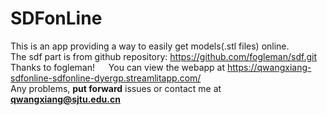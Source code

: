 # SDFonLine
This is an app providing a way to easily get models(.stl files) online.
&emsp;  
The sdf part is from github repository: https://github.com/fogleman/sdf.git
Thanks to fogleman!
&emsp;
You can view the webapp at https://qwangxiang-sdfonline-sdfonline-dyergp.streamlitapp.com/  
Any problems, **put forward** issues or contact me at **qwangxiang@sjtu.edu.cn**

